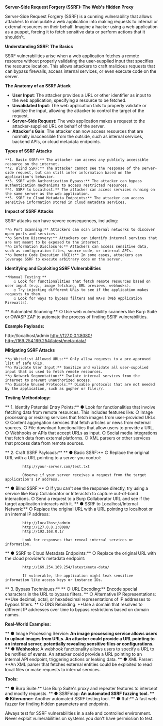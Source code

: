 **Server-Side Request Forgery (SSRF): The Web's Hidden Proxy**

Server-Side Request Forgery (SSRF) is a cunning vulnerability that allows attackers to manipulate a web application into making requests to internal or external resources on their behalf. Imagine a hacker using a web application as a puppet, forcing it to fetch sensitive data or perform actions that it shouldn't.

**Understanding SSRF: The Basics**

SSRF vulnerabilities arise when a web application fetches a remote resource without properly validating the user-supplied input that specifies the resource location. This allows attackers to craft malicious requests that can bypass firewalls, access internal services, or even execute code on the server.

**The Anatomy of an SSRF Attack**

- **User Input**: The attacker provides a URL or other identifier as input to the web application, specifying a resource to be fetched.
- **Unvalidated Input**: The web application fails to properly validate or sanitize the input, allowing the attacker to control the target of the request.
- **Server-Side Request**: The web application makes a request to the attacker-supplied URL on behalf of the server.
- **Attacker's Gain**: The attacker can now access resources that are normally inaccessible from the outside, such as internal services, backend APIs, or cloud metadata endpoints.

**Types of SSRF Attacks**

    **1. Basic SSRF:** The attacker can access any publicly accessible resource on the internet.
    **2. Blind SSRF:** The attacker cannot see the response of the server-side request, but can still infer information based on the application's behavior.
    **3. SSRF with Authentication Bypass:** The attacker can bypass authentication mechanisms to access restricted resources.
    **4. SSRF to Localhost:** The attacker can access services running on the same server as the web application.
    **5. SSRF to Cloud Metadata Endpoints:** The attacker can access sensitive information stored in cloud metadata services.

**Impact of SSRF Attacks**

SSRF attacks can have severe consequences, including:

    **○ Port Scanning:** Attackers can scan internal networks to discover open ports and services.
    **○ Service Discovery:** Attackers can identify internal services that are not meant to be exposed to the internet.
    **○ Information Disclosure:** Attackers can access sensitive data, such as configuration files, source code, or internal APIs.
    **○ Remote Code Execution (RCE):** In some cases, attackers can leverage SSRF to execute arbitrary code on the server.

**Identifying and Exploiting SSRF Vulnerabilities**

    **Manual Testing:**
        ○ Look for functionalities that fetch remote resources based on user input (e.g., image fetching, URL previews, webhooks).
        ○ Try injecting different URLs to see if the application makes requests to them.
        ○ Look for ways to bypass filters and WAFs (Web Application Firewalls).
**    Automated Scanning:**
        ○ Use web vulnerability scanners like Burp Suite or OWASP ZAP to automate the process of finding SSRF vulnerabilities.

**Example Payloads:**

http://localhost/admin
http://127.0.0.1:8080/
http://169.254.169.254/latest/meta-data/

**Mitigating SSRF Attacks**

    **○ Whitelist Allowed URLs:** Only allow requests to a pre-approved list of safe URLs.
    **○ Validate User Input:** Sanitize and validate all user-supplied input that is used to fetch remote resources.
    **○ Network Segmentation:** Isolate internal services from the internet to prevent unauthorized access.
    **○ Disable Unused Protocols:** Disable protocols that are not needed by the application, such as gopher or file://.

**Testing Methodology:**

**    1. Identify Potential Entry Points:**
        ● Look for functionalities that involve fetching data from remote resources. This includes features like:
            ○ Image processing or resizing services that fetch images from user-provided URLs.
            ○ Content aggregation services that fetch articles or news from external sources.
            ○ File download functionalities that allow users to provide a URL.
            ○ Webhooks or APIs that accept URLs as input.
            ○ Social media integrations that fetch data from external platforms.
            ○ XML parsers or other services that process data from remote sources.

**    2. Craft SSRF Payloads:**
**        ● Basic SSRF:**
            ○ Replace the original URL with a URL pointing to a server you control:

            http://your-server.com/test.txt

            Observe if your server receives a request from the target application's IP address.
**        ● Blind SSRF:**
            ○ If you can't see the response directly, try using a service like Burp Collaborator or Interactsh to capture out-of-band interactions.
            ○ Send a request to a Burp Collaborator URL and see if the target application interacts with it.
**        ● SSRF to Localhost/Internal Network:**
            ○ Replace the original URL with a URL pointing to localhost or an internal IP address:

            http://localhost/admin
            http://127.0.0.1:8080/
            http://192.168.0.1/

            Look for responses that reveal internal services or information.
**        ● SSRF to Cloud Metadata Endpoints:**
            ○ Replace the original URL with the cloud provider's metadata endpoint:

            http://169.254.169.254/latest/meta-data/

            If vulnerable, the application might leak sensitive information like access keys or instance IDs.

**    3. Bypass Techniques:**
 **       ○ URL Encoding:** Encode special characters in the URL to bypass filters.
   **     ○ Alternative IP Representations: **Use decimal, octal, or hexadecimal representations of IP addresses to bypass filters.
 **       ○ DNS Rebinding: **Use a domain that resolves to different IP addresses over time to bypass restrictions based on domain names.

**Real-World Examples:**

 **   ● Image Processing Service: **An image processing service allows users to upload images from URLs. An attacker could provide a URL pointing to an internal server, potentially revealing sensitive files or configurations.
 **   ● Webhooks:** A webhook functionality allows users to specify a URL to be notified of events. An attacker could provide a URL pointing to an internal API endpoint, triggering actions or leaking data.
**    ● XML Parser: **An XML parser that fetches external entities could be exploited to read local files or make requests to internal services.

**Tools:**

 **   ● Burp Suite:** Use Burp Suite's proxy and repeater features to intercept and modify requests.
 **   ● SSRFmap: **An automated SSRF fuzzing tool.
**    ● Kiterunner:** Another automated SSRF testing tool.
 **   ● ffuf:** A fast web fuzzer for finding hidden parameters and endpoints.

Always test for SSRF vulnerabilities in a safe and controlled environment. Never exploit vulnerabilities on systems you don't have permission to test.
